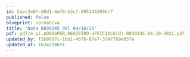 ```yaml
---
id: 5aec2e0f-d0d1-4ef0-b3cf-995144209dc7
published: false
blueprint: normativa
title: 'Nota 0030345 del 04/10/21'
pdf: pdf/m_pi.AOODGPER.REGISTRO-UFFICIALE(U).0030345.04-10-2021.pdf
updated_by: f1b9007c-1bd1-46f8-87e7-3347789e057e
updated_at: 1634218651
---
```

